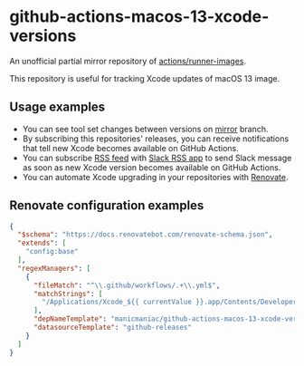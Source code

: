 github-actions-macos-13-xcode-versions
======================================

An unofficial partial mirror repository of [actions/runner-images](https://github.com/actions/runner-images).

This repository is useful for tracking Xcode updates of macOS 13 image.

Usage examples
--------------

- You can see tool set changes between versions on [mirror](https://github.com/manicmaniac/github-actions-macos-13-xcode-versions/tree/mirror) branch.
- By subscribing this repositories' releases, you can receive notifications that tell new Xcode becomes available on GitHub Actions.
- You can subscribe [RSS feed](https://github.com/manicmaniac/github-actions-macos-13-xcode-versions/releases.atom) with [Slack RSS app](https://slack.com/apps/A0F81R7U7-rss) to send Slack message as soon as new Xcode version becomes available on GitHub Actions.
- You can automate Xcode upgrading in your repositories with [Renovate](https://github.com/renovatebot/renovate).

Renovate configuration examples
-------------------------------

```json
{
  "$schema": "https://docs.renovatebot.com/renovate-schema.json",
  "extends": [
    "config:base"
  ],
  "regexManagers": [
    {
      "fileMatch": "^\\.github/workflows/.+\\.yml$",
      "matchStrings": [
        "/Applications/Xcode_${{ currentValue }}.app/Contents/Developer"
      ],
      "depNameTemplate": "manicmaniac/github-actions-macos-13-xcode-versions",
      "datasourceTemplate": "github-releases"
    }
  ]
}
```
